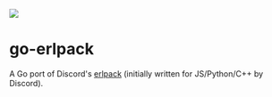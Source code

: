 [![](https://godoc.org/github.com/JakeMakesStuff/go-erlpack?status.svg)](http://godoc.org/github.com/JakeMakesStuff/go-erlpack)

# go-erlpack
A Go port of Discord's [erlpack](https://github.com/discord/erlpack) (initially written for JS/Python/C++ by Discord).
